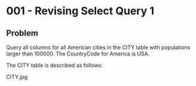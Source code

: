 # 001 - Revising Select Query 1
## Problem

Query all columns for all American cities in the CITY table with populations larger than 100000. The CountryCode for America is USA.

The CITY table is described as follows:

CITY.jpg
